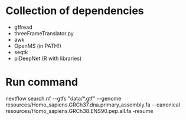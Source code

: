 # Collection of dependencies

* gffread
* threeFrameTranslator.py
* awk
* OpenMS (in PATH!)
* seqtk
* piDeepNet (R with libraries)

# Run command
nextflow search.nf --gtfs "data/*.gtf" --genome resources/Homo_sapiens.GRCh37.dna.primary_assembly.fa --canonical resources/Homo_sapiens.GRCh38.ENS90.pep.all.fa -resume
